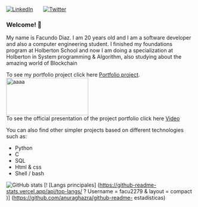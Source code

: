 <p> <a href="https://www.linkedin.com/in/facundo-diaz-noya/" target="_blank"><img alt="LinkedIn" src="https://img.shields.io/badge/linkedin-%230077B5.svg?&style=for-the-badge&logo=linkedin&logoColor=white" /></a> 
&nbsp;&nbsp;&nbsp;&nbsp;&nbsp; <a href="https://twitter.com/facudiazuy" target="_blank"><img alt="Twitter" src="https://img.shields.io/badge/twitter-%231DA1F2.svg?&style=for-the-badge&logo=twitter&logoColor=white" /></a>
</p>

### Welcome! 👋

My name is Facundo Diaz. I am 20 years old and I am a software developer and also a computer engineering student.
I finished my foundations program at Holberton School and now I am doing a specialization at Holberton in System programming & Algorithm, also studying about the amazing world of Blockchain


To see my portfolio project click here [Portfolio project](https://github.com/facu2279/sigma-crypto_assistant).
<br>
<img src="https://github.com/facu2279/sigma-crypto_assistant/blob/main/web_dynamic/static/img/sigma_logo.png" alt="aaaa" width="220" height="100">
<br>
To see the official presentation of the project portfolio click here [Video](https://youtu.be/xrh7JX6kcKo?t=2234)


You can also find other simpler projects based on different technologies such as:

- Python
- C
- SQL
- Html & css
- Shell / bash

![ GitHub stats](https://github-readme-stats.vercel.app/api?username=facu2279&show_icons=true&theme=cobalt)
[! [Langs principales] (https://github-readme-stats.vercel.app/api/top-langs/ ? Username = facu2279 & layout = compact )] (https://github.com/anuraghazra/github-readme- estadísticas)
